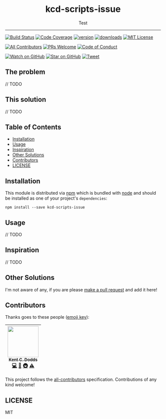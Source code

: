 <div align="center">
<h1>kcd-scripts-issue</h1>

<p>Test</p>
</div>

<hr />

[![Build Status][build-badge]][build]
[![Code Coverage][coverage-badge]][coverage]
[![version][version-badge]][package]
[![downloads][downloads-badge]][npmtrends]
[![MIT License][license-badge]][license]

[![All Contributors](https://img.shields.io/badge/all_contributors-1-orange.svg?style=flat-square)](#contributors)
[![PRs Welcome][prs-badge]][prs]
[![Code of Conduct][coc-badge]][coc]

[![Watch on GitHub][github-watch-badge]][github-watch]
[![Star on GitHub][github-star-badge]][github-star]
[![Tweet][twitter-badge]][twitter]

## The problem

// TODO

## This solution

// TODO

## Table of Contents

<!-- START doctoc generated TOC please keep comment here to allow auto update -->
<!-- DON'T EDIT THIS SECTION, INSTEAD RE-RUN doctoc TO UPDATE -->

- [Installation](#installation)
- [Usage](#usage)
- [Inspiration](#inspiration)
- [Other Solutions](#other-solutions)
- [Contributors](#contributors)
- [LICENSE](#license)

<!-- END doctoc generated TOC please keep comment here to allow auto update -->

## Installation

This module is distributed via [npm][npm] which is bundled with [node][node] and
should be installed as one of your project's `dependencies`:

```
npm install --save kcd-scripts-issue
```

## Usage

// TODO

## Inspiration

// TODO

## Other Solutions

I'm not aware of any, if you are please [make a pull request][prs] and add it
here!

## Contributors

Thanks goes to these people ([emoji key][emojis]):

<!-- ALL-CONTRIBUTORS-LIST:START - Do not remove or modify this section -->
<!-- prettier-ignore -->
| [<img src="https://avatars.githubusercontent.com/u/1500684?v=3" width="100px;"/><br /><sub><b>Kent C. Dodds</b></sub>](https://kentcdodds.com)<br />[💻](https://github.com/kentcdodds/kcd-scripts-issue/commits?author=kentcdodds "Code") [📖](https://github.com/kentcdodds/kcd-scripts-issue/commits?author=kentcdodds "Documentation") [🚇](#infra-kentcdodds "Infrastructure (Hosting, Build-Tools, etc)") [⚠️](https://github.com/kentcdodds/kcd-scripts-issue/commits?author=kentcdodds "Tests") |
| :---: |

<!-- ALL-CONTRIBUTORS-LIST:END -->

This project follows the [all-contributors][all-contributors] specification.
Contributions of any kind welcome!

## LICENSE

MIT

[npm]: https://www.npmjs.com/
[node]: https://nodejs.org
[build-badge]: https://img.shields.io/travis/kentcdodds/kcd-scripts-issue.svg?style=flat-square
[build]: https://travis-ci.org/kentcdodds/kcd-scripts-issue
[coverage-badge]: https://img.shields.io/codecov/c/github/kentcdodds/kcd-scripts-issue.svg?style=flat-square
[coverage]: https://codecov.io/github/kentcdodds/kcd-scripts-issue
[version-badge]: https://img.shields.io/npm/v/kcd-scripts-issue.svg?style=flat-square
[package]: https://www.npmjs.com/package/kcd-scripts-issue
[downloads-badge]: https://img.shields.io/npm/dm/kcd-scripts-issue.svg?style=flat-square
[npmtrends]: http://www.npmtrends.com/kcd-scripts-issue
[license-badge]: https://img.shields.io/npm/l/kcd-scripts-issue.svg?style=flat-square
[license]: https://github.com/kentcdodds/kcd-scripts-issue/blob/master/LICENSE
[prs-badge]: https://img.shields.io/badge/PRs-welcome-brightgreen.svg?style=flat-square
[prs]: http://makeapullrequest.com
[donate-badge]: https://img.shields.io/badge/$-support-green.svg?style=flat-square
[coc-badge]: https://img.shields.io/badge/code%20of-conduct-ff69b4.svg?style=flat-square
[coc]: https://github.com/kentcdodds/kcd-scripts-issue/blob/master/other/CODE_OF_CONDUCT.md
[github-watch-badge]: https://img.shields.io/github/watchers/kentcdodds/kcd-scripts-issue.svg?style=social
[github-watch]: https://github.com/kentcdodds/kcd-scripts-issue/watchers
[github-star-badge]: https://img.shields.io/github/stars/kentcdodds/kcd-scripts-issue.svg?style=social
[github-star]: https://github.com/kentcdodds/kcd-scripts-issue/stargazers
[twitter]: https://twitter.com/intent/tweet?text=Check%20out%20kcd-scripts-issue%20by%20%40kentcdodds%20https%3A%2F%2Fgithub.com%2Fkentcdodds%2Fkcd-scripts-issue%20%F0%9F%91%8D
[twitter-badge]: https://img.shields.io/twitter/url/https/github.com/kentcdodds/kcd-scripts-issue.svg?style=social
[emojis]: https://github.com/kentcdodds/all-contributors#emoji-key
[all-contributors]: https://github.com/kentcdodds/all-contributors
